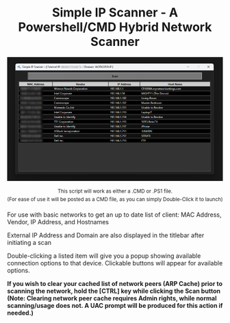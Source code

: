 <h1 align="center">Simple IP Scanner - A Powershell/CMD Hybrid Network Scanner</h1>

<p align="center"><img src="https://github.com/illsk1lls/IPScanner/blob/main/.readme/IPScanner.png?raw=true"></p>

<p align="center"><sup align="center">This script will work as either a .CMD or .PS1 file.<br>
(For ease of use it will be posted as a CMD file, as you can simply Double-Click it to launch)</sup></p>

For use with basic networks to get an up to date list of client: MAC Address, Vendor, IP Address, and Hostnames<br>

External IP Address and Domain are also displayed in the titlebar after initiating a scan<br>

Double-clicking a listed item will give you a popup showing available connection options to that device.  Clickable buttons will appear for available options. <br>

**If you wish to clear your cached list of network peers (ARP Cache) prior to scanning the network, hold the \[CTRL\] key while clicking the Scan button<br>**
**(Note: Clearing network peer cache requires Admin rights, while normal scanning/usage does not. A UAC prompt will be produced for this action if needed.)**